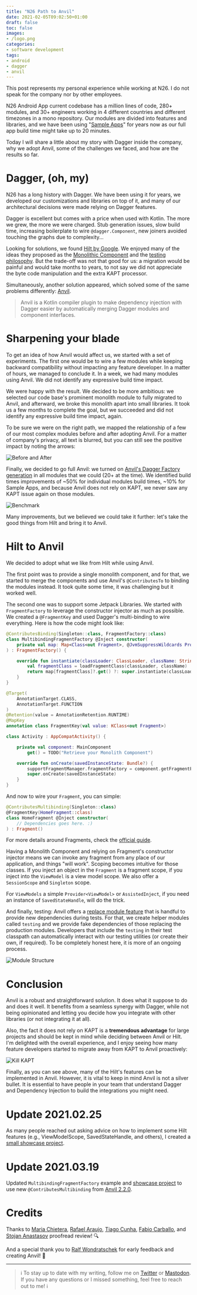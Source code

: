 ```yaml
---
title: "N26 Path to Anvil"
date: 2021-02-05T09:02:50+01:00
draft: false
toc: false
images:
- /logo.png
categories:
- software development
tags:
- android
- dagger
- anvil
---
```


This post represents my personal experience while working at N26. I do not speak for the company nor by other employees.

N26 Android App current codebase has a million lines of code, 280+ modules, and 30+ engineers working in 4 different countries and different timezones in a mono repository. Our modules are divided into features and libraries, and we have been using "[Sample Apps](https://cashapp.github.io/2020-08-25/attacking-build-times-with-sample-apps)" for years now as our full app build time might take up to 20 minutes.

Today I will share a little about my story with Dagger inside the company, why we adopt Anvil, some of the challenges we faced, and how are the results so far.

# Dagger, (oh, my)

N26 has a long history with Dagger. We have been using it for years, we developed our customizations and libraries on top of it, and many of our architectural decisions were made relying on Dagger features.

Dagger is excellent but comes with a price when used with Kotlin. The more we grew, the more we were charged. Stub generation issues, slow build time, increasing boilerplate to wire `@dagger.Component`, new joiners avoided touching the graphs due to complexity...

Looking for solutions, we found [Hilt by Google](https://dagger.dev/hilt/). We enjoyed many of the ideas they proposed as the [Monolithic Component](https://dagger.dev/hilt/monolithic.html) and the [testing philosophy](https://dagger.dev/hilt/testing.html). But the trade-off was not that good for us: a migration would be painful and would take months to years, to not say we did not appreciate the byte code manipulation and the extra KAPT processor.

Simultaneously, another solution appeared, which solved some of the same problems differently: [Anvil](https://github.com/square/anvil).

> Anvil is a Kotlin compiler plugin to make dependency injection with Dagger easier by automatically merging Dagger modules and component interfaces.

# Sharpening your blade

To get an idea of how Anvil would affect us, we started with a set of experiments. The first one would be to wire a few modules while keeping backward compatibility without impacting any feature developer. In a matter of hours, we managed to conclude it. In a week, we had many modules using Anvil. We did not identify any expressive build time impact.

We were happy with the result. We decided to be more ambitious: we selected our code base's prominent monolith module to fully migrated to Anvil, and afterward, we broke this monolith apart into small libraries. It took us a few months to complete the goal, but we succeeded and did not identify any expressive build time impact, again.

To be sure we were on the right path, we mapped the relationship of a few of our most complex modules before and after adopting Anvil. For a matter of company's privacy, all text is blurred, but you can still see the positive impact by noting the arrows:

![Before and After](/images/2021/02/05/before-and-after.png)

Finally, we decided to go full Anvil: we turned on [Anvil's Dagger Factory generation](https://github.com/square/anvil#dagger-factory-generation) in all modules that we could (20+ at the time). We identified build times improvements of ~50% for individual modules build times, ~10% for Sample Apps, and because Anvil does not rely on KAPT, we never saw any KAPT issue again on those modules.

![Benchmark](/images/2021/02/05/benchmark.png)

Many improvements, but we believed we could take it further: let's take the good things from Hilt and bring it to Anvil.

# Hilt to Anvil

We decided to adopt what we like from Hilt while using Anvil.

The first point was to provide a single monolith component, and for that, we started to merge the components and use Anvil's `@ContributesTo` to binding the modules instead. It took quite some time, it was challenging but it worked well.

The second one was to support some Jetpack Libraries. We started with `FragmentFactory` to leverage the constructor injector as much as possible. We created a `@FragmentKey` and used Dagger's multi-binding to wire everything. Here is how the code might look like:

```kotlin
@ContributesBinding(Singleton::class, FragmentFactory::class)
class MultibindingFragmentFactory @Inject constructor(
    private val map: Map<Class<out Fragment>, @JvmSuppressWildcards Provider<Fragment>>
) : FragmentFactory() {

    override fun instantiate(classLoader: ClassLoader, className: String): Fragment {
        val fragmentClass = loadFragmentClass(classLoader, className)
        return map[fragmentClass]?.get() ?: super.instantiate(classLoader, className)
    }
}

@Target(
    AnnotationTarget.CLASS,
    AnnotationTarget.FUNCTION
)
@Retention(value = AnnotationRetention.RUNTIME)
@MapKey
annotation class FragmentKey(val value: KClass<out Fragment>)

class Activity : AppCompatActivity() {

    private val component: MainComponent
        get() = TODO("Retrieve your Monolith Component")

    override fun onCreate(savedInstanceState: Bundle?) {
        supportFragmentManager.fragmentFactory = component.getFragmentFactory()
        super.onCreate(savedInstanceState)
    }
}
```

And now to wire your `Fragment`, you can simple:

```kotlin
@ContributesMultibinding(Singleton::class)
@FragmentKey(HomeFragment::class)
class HomeFragment @Inject constructor(
    // Dependencies goes here. :)
) : Fragment()
```

For more details around Fragments, check the [official guide](https://developer.android.com/guide/fragments).

Having a Monolith Component and relying on Fragment's constructor injector means we can invoke any fragment from any place of our application, and things "will work". Scoping becomes intuitive for those classes. If you inject an object in the `Fragment` is a fragment scope, if you inject into the `ViewModel` is a view model scope. We also offer a `SessionScope` and `Singleton` scope.

For `ViewModels` a simple `Provider<ViewModel>` or `AssistedInject`, if you need an instance of `SavedStateHandle`, will do the trick.

And finally, testing: Anvil offers a [replace module feature](https://github.com/square/anvil#exclusions) that is handful to provide new dependencies during tests. For that, we create helper modules called `testing` and we provide fake dependencies of those replacing the production modules. Developers that include the `testing` in their test classpath can automatically interact with our testing utilities (or create their own, if required). To be completely honest here, it is more of an ongoing process.

![Module Structure](/images/2021/02/05/module-structure.png)

# Conclusion

Anvil is a robust and straightforward solution. It does what it suppose to do and does it well. It benefits from a seamless synergy with Dagger, while not being opinionated and letting you decide how you integrate with other libraries (or not integrating it at all).

Also, the fact it does not rely on KAPT is a **tremendous advantage** for large projects and should be kept in mind while deciding between Anvil or Hilt. I'm delighted with the overall experience, and I enjoy seeing how many feature developers started to migrate away from KAPT to Anvil proactively:

![Kill KAPT](/images/2021/02/05/no-more-kapt.png)

Finally, as you can see above, many of the Hilt's features can be implemented in Anvil. However, it is vital to keep in mind Anvil is not a silver bullet. It is essential to have people in your team that understand Dagger and Dependency Injection to build the integrations you might need.

# Update 2021.02.25

As many people reached out asking advice on how to implement some Hilt features (e.g., ViewModelScope, SavedStateHandle, and others), I created a [small showcase project](https://github.com/marcellogalhardo/hilt-to-anvil).

# Update 2021.03.19

Updated `MultibindingFragmentFactory` example and [showcase project](https://github.com/marcellogalhardo/hilt-to-anvil)  to use new `@ContributesMultibinding` from [Anvil 2.2.0](https://github.com/square/anvil/releases/tag/v2.2.0).

# Credits

Thanks to [Maria Chietera](https://twitter.com/mchietera), [Rafael Araujo](https://twitter.com/orafaaraujo), [Tiago Cunha](https://twitter.com/laggedHero), [Fabio Carballo](https://twitter.com/fabiocarballo), and [Stojan Anastasov](https://twitter.com/s_anastasov) proofread review! 🔍

And a special thank you to [Ralf Wondratschek](https://twitter.com/vRallev) for early feedback and creating Anvil! :knife:

---

> ℹ️ To stay up to date with my writing, follow me on [Twitter](https://twitter.com/marcellogalhard) or [Mastodon](http://androiddev.social/@mg). If you have any questions or I missed something, feel free to reach out to me! ℹ️
